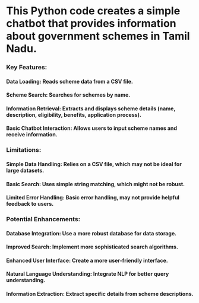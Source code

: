 # This Python code creates a simple chatbot that provides information about government schemes in Tamil Nadu.

### Key Features:

#### Data Loading: Reads scheme data from a CSV file.
#### Scheme Search: Searches for schemes by name.
#### Information Retrieval: Extracts and displays scheme details (name, description, eligibility, benefits, application process).
#### Basic Chatbot Interaction: Allows users to input scheme names and receive information.

### Limitations:

#### Simple Data Handling: Relies on a CSV file, which may not be ideal for large datasets.
#### Basic Search: Uses simple string matching, which might not be robust.
#### Limited Error Handling: Basic error handling, may not provide helpful feedback to users.

### Potential Enhancements:

#### Database Integration: Use a more robust database for data storage.
#### Improved Search: Implement more sophisticated search algorithms.
#### Enhanced User Interface: Create a more user-friendly interface.
#### Natural Language Understanding: Integrate NLP for better query understanding.
#### Information Extraction: Extract specific details from scheme descriptions.
